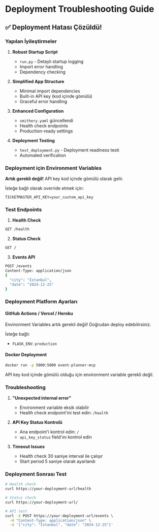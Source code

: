 # Deployment Troubleshooting Guide

## ✅ Deployment Hatası Çözüldü!

### Yapılan İyileştirmeler

1. **Robust Startup Script**
   - `run.py` - Detaylı startup logging
   - Import error handling
   - Dependency checking

2. **Simplified App Structure**
   - Minimal import dependencies
   - Built-in API key (kod içinde gömülü)
   - Graceful error handling

3. **Enhanced Configuration**
   - `smithery.yaml` güncellendi
   - Health check endpoints
   - Production-ready settings

4. **Deployment Testing**
   - `test_deployment.py` - Deployment readiness testi
   - Automated verification

### Deployment için Environment Variables

**Artık gerekli değil!** API key kod içinde gömülü olarak gelir.

İsteğe bağlı olarak override etmek için:
```
TICKETMASTER_API_KEY=your_custom_api_key
```

### Test Endpoints

1. **Health Check**
```bash
GET /health
```

2. **Status Check**
```bash
GET /
```

3. **Events API**
```bash
POST /events
Content-Type: application/json
{
  "city": "İstanbul",
  "date": "2024-12-25"
}
```

### Deployment Platform Ayarları

#### GitHub Actions / Vercel / Heroku
Environment Variables artık gerekli değil! Doğrudan deploy edebilirsiniz.

İsteğe bağlı:
- `FLASK_ENV`: `production`

#### Docker Deployment
```bash
docker run -p 5000:5000 event-planner-mcp
```

API key kod içinde gömülü olduğu için environment variable gerekli değil.

### Troubleshooting

1. **"Unexpected internal error"**
   - Environment variable eksik olabilir
   - Health check endpoint'ini test edin: `/health`

2. **API Key Status Kontrolü**
   - Ana endpoint'i kontrol edin: `/`
   - `api_key_status` field'ını kontrol edin

3. **Timeout Issues**
   - Health check 30 saniye interval ile çalışır
   - Start period 5 saniye olarak ayarlandı

### Deployment Sonrası Test

```bash
# Health check
curl https://your-deployment-url/health

# Status check
curl https://your-deployment-url/

# API test
curl -X POST https://your-deployment-url/events \
  -H "Content-Type: application/json" \
  -d '{"city": "İstanbul", "date": "2024-12-25"}'
```
